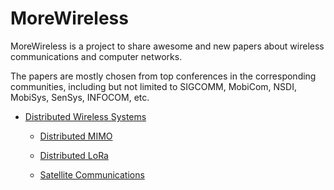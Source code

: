 # MoreWireless

MoreWireless is a project to share awesome and new papers about wireless communications and computer networks.

The papers are mostly chosen from top conferences in the corresponding communities, including but not limited to SIGCOMM, MobiCom, NSDI, MobiSys, SenSys, INFOCOM, etc.

- [Distributed Wireless Systems](./distributed_wireless_systems)
    - [Distributed MIMO](./distributed_wireless_systems/distributed_mimo.md)
    - [Distributed LoRa](./distributed_wireless_systems/lora_receiver.md)

    - [Satellite Communications](./distributed_wireless_systems/satellite_comm.md)

